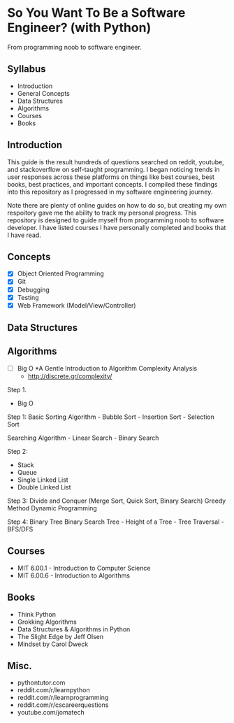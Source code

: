 # So You Want To Be a Software Engineer? (with Python)
From programming noob to software engineer.

## Syllabus
- Introduction
- General Concepts
- Data Structures
- Algorithms
- Courses 
- Books

## Introduction
This guide is the result hundreds of questions searched on reddit, youtube, and stackoverflow on self-taught programming.
I began noticing trends in user responses across these platforms on things like best courses, best books, best practices, and important concepts.
I compiled these findings into this repository as I progressed in my software engineering journey. 

Note there are plenty of online guides on how to do so, but creating my own respoitory gave me the ability to track my personal progress.
This repository is designed to guide myself from programming noob to software developer. 
I have listed courses I have personally completed and books that I have read. 

## Concepts
- [x] Object Oriented Programming
- [x] Git 
- [x] Debugging
- [x] Testing
- [x] Web Framework (Model/View/Controller)

## Data Structures

## Algorithms
- [ ] Big O
	*A Gentle Introduction to Algorithm Complexity Analysis
	* http://discrete.gr/complexity/

Step 1. 
- Big O

Step 1:
Basic Sorting Algorithm
	- Bubble Sort
	- Insertion Sort
	- Selection Sort

Searching Algorithm
	- Linear Search
	- Binary Search

Step 2:
- Stack
- Queue
- Single Linked List
- Double Linked List

Step 3: 
Divide and Conquer (Merge Sort, Quick Sort, Binary Search)
Greedy Method
Dynamic Programming

Step 4:
Binary Tree
Binary Search Tree 
	- Height of a Tree
	- Tree Traversal
	- BFS/DFS 


## Courses
- MIT 6.00.1 - Introduction to Computer Science
- MIT 6.00.6 - Introduction to Algorithms

## Books
- Think Python 
- Grokking Algorithms
- Data Structures & Algorithms in Python
- The Slight Edge by Jeff Olsen
- Mindset by Carol Dweck

## Misc.
- pythontutor.com
- reddit.com/r/learnpython
- reddit.com/r/learnprogramming
- reddit.com/r/cscareerquestions
- youtube.com/jomatech